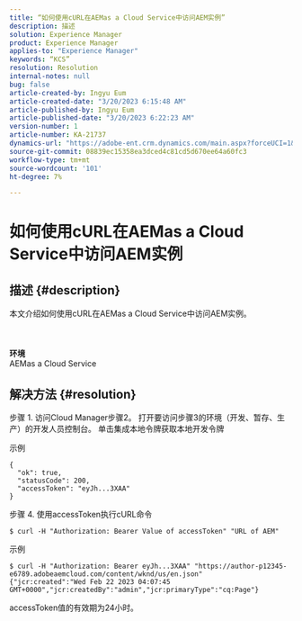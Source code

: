 ```yaml
---
title: “如何使用cURL在AEMas a Cloud Service中访问AEM实例”
description: 描述
solution: Experience Manager
product: Experience Manager
applies-to: "Experience Manager"
keywords: “KCS”
resolution: Resolution
internal-notes: null
bug: false
article-created-by: Ingyu Eum
article-created-date: "3/20/2023 6:15:48 AM"
article-published-by: Ingyu Eum
article-published-date: "3/20/2023 6:22:23 AM"
version-number: 1
article-number: KA-21737
dynamics-url: "https://adobe-ent.crm.dynamics.com/main.aspx?forceUCI=1&pagetype=entityrecord&etn=knowledgearticle&id=d4301ca4-e6c6-ed11-b597-6045bd006295"
source-git-commit: 08839ec15358ea3dced4c81cd5d670ee64a60fc3
workflow-type: tm+mt
source-wordcount: '101'
ht-degree: 7%

---
```


# 如何使用cURL在AEMas a Cloud Service中访问AEM实例

## 描述 {#description}

本文介绍如何使用cURL在AEMas a Cloud Service中访问AEM实例。<br><br> <br><br><b>环境</b>
<br>AEMas a Cloud Service

## 解决方法 {#resolution}


步骤 1. 访问Cloud Manager步骤2。 打开要访问步骤3的环境（开发、暂存、生产）的开发人员控制台。 单击集成本地令牌获取本地开发令牌

示例


```
{
  "ok": true,
  "statusCode": 200,
  "accessToken": "eyJh...3XAA"
}
```


步骤 4. 使用accessToken执行cURL命令


```
$ curl -H "Authorization: Bearer Value of accessToken" "URL of AEM"
```


示例


```
$ curl -H "Authorization: Bearer eyJh...3XAA" "https://author-p12345-e6789.adobeaemcloud.com/content/wknd/us/en.json"
{"jcr:created":"Wed Feb 22 2023 04:07:45 GMT+0000","jcr:createdBy":"admin","jcr:primaryType":"cq:Page"}
```


accessToken值的有效期为24小时。
